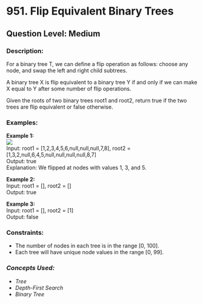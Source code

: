 # 951. Flip Equivalent Binary Trees
## Question Level: Medium
### Description:
For a binary tree T, we can define a flip operation as follows: choose any node, and swap the left and right child subtrees.

A binary tree X is flip equivalent to a binary tree Y if and only if we can make X equal to Y after some number of flip operations.

Given the roots of two binary trees root1 and root2, return true if the two trees are flip equivalent or false otherwise.


### Examples:
<b>Example 1:</b><br>
<img src="https://assets.leetcode.com/uploads/2018/11/29/tree_ex.png"><br>
Input: root1 = [1,2,3,4,5,6,null,null,null,7,8], root2 = [1,3,2,null,6,4,5,null,null,null,null,8,7]<br>
Output: true<br>
Explanation: We flipped at nodes with values 1, 3, and 5.<br>

<b>Example 2:</b><br>
Input: root1 = [], root2 = []<br>
Output: true<br>

<b>Example 3:</b><br>
Input: root1 = [], root2 = [1]<br>
Output: false<br>

### Constraints:
- The number of nodes in each tree is in the range [0, 100].
- Each tree will have unique node values in the range [0, 99].

### <i>Concepts Used:
- Tree
- Depth-First Search
- Binary Tree </i>
